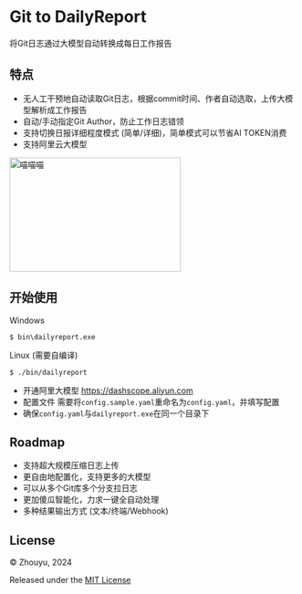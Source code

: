 # Git to DailyReport

将Git日志通过大模型自动转换成每日工作报告

## 特点

* 无人工干预地自动读取Git日志，根据commit时间、作者自动选取，上传大模型解析成工作报告
* 自动/手动指定Git Author，防止工作日志错领
* 支持切换日报详细程度模式 (简单/详细)，简单模式可以节省AI TOKEN消费
* 支持阿里云大模型

<img src="https://s21.ax1x.com/2024/03/20/pFWHH0I.jpg" alt="喵喵喵" width="300" height="200">

## 开始使用
Windows

    $ bin\dailyreport.exe
Linux (需要自编译)

    $ ./bin/dailyreport
* 开通阿里大模型 https://dashscope.aliyun.com
* 配置文件 需要将`config.sample.yaml`重命名为`config.yaml`，并填写配置
* 确保`config.yaml`与`dailyreport.exe`在同一个目录下

## Roadmap

* 支持超大规模压缩日志上传
* 更自由地配置化，支持更多的大模型
* 可以从多个Git库多个分支拉日志
* 更加傻瓜智能化，力求一键全自动处理
* 多种结果输出方式 (文本/终端/Webhook)

## License

© Zhouyu, 2024

Released under the [MIT License](https://github.com/go-gorm/gorm/blob/master/LICENSE)